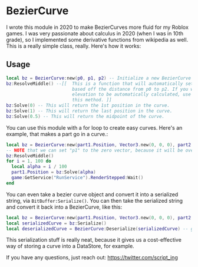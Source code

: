 # BezierCurve
I wrote this module in 2020 to make BezierCurves more fluid for my Roblox games. I was very passionate about calculus in 2020 (when I was in 10th grade), so I implemented some derivative functions from wikipedia as well. This is a really simple class, really. Here's how it works:

## Usage 
```lua
local bz = BezierCurve:new(p0, p1, p2) -- Initialize a new BezierCurve object with coordinates p0, p1, and p2. They can be vectors, cframes, etc. 
bz:ResolveMiddle() --[[  This is a function that will automatically set the elevation of the curve (p1),
                         based off the distance from p0 to p2. If you want the curve's
                         elevation to be automatically calculated, use
                         this method. ]]
bz:Solve(0) -- This will return the 1st position in the curve.
bz:Solve(1) -- This will return the last position in the curve.
bz:Solve(0.5) -- This will return the midpoint of the curve.
```

You can use this module with a for loop to create easy curves. 
Here's an example, that makes a part go in a curve.:

```lua
local bz = BezierCurve:new(part1.Position, Vector3.new(0, 0, 0), part2.Position)
-- NOTE that we can set "p1" to the zero vector, because it will be overridden in the next line.
bz:ResolveMiddle()
for i = 1, 100 do 
  local alpha = i / 100
  part1.Position = bz:Solve(alpha)
  game:GetService("RunService").RenderStepped:Wait()
end 
```

You can even take a bezier curve object and convert it into a serialized string, via `BitBuffer:Serialize()`. 
You can then take the serialized string and convert it back into a BezierCurve, like this:

```lua
local bz = BezierCurve:new(part1.Position, Vector3.new(0, 0, 0), part2.Position)
local serializedCurve = bz:Serialize()
local deserializedCurve = BezierCurve:Deserialize(serializedCurve) -- gives you bz
```

This serialization stuff is really neat, because it gives us a cost-effective way of storing a curve into a DataStore, for example.

If you have any questions, just reach out: https://twitter.com/script_ing
